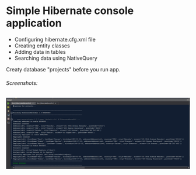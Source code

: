 # Simple Hibernate console application

- Configuring hibernate.cfg.xml file
- Creating entity classes
- Adding data in tables
- Searching data using NativeQuery

Creatу database "projects" before you run app.

<h6>Screenshots:</h6>

 
  
  ![session1](https://github.com/AlexeyPavlov2/Java-Essentials-Training-EE-JPA-Hibernate/blob/master/HibernateMavenEx1/pics/1.png)
 
